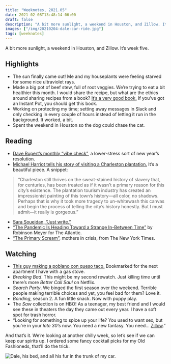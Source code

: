 ```yaml
---
title: "Weeknotes, 2021.05"
date: 2021-02-08T13:48:14-06:00
draft: false
description: "A bit more sunlight, a weekend in Houston, and Zillow. It’s week five."
images: ["/img/20210204-dale-car-ride.jpg"]
tags: [weeknotes]
---
```


A bit more sunlight, a weekend in Houston, and Zillow. It’s week five.

## Highlights
- The sun finally came out! Me and my houseplants were feeling starved for some nice ultraviolet rays.
- Made a big pot of beef stew, full of root veggies. We’re trying to eat a bit healthier this month. I would share the recipe, but what are the ethics around sharing recipes from a book? [It’s a very good book.](https://www.goodreads.com/book/show/35503980-the-essential-instant-pot-cookbook) If you’ve got an Instant Pot, you should get this book.
- Working on protecting my time; setting away messages in Slack and only checking in every couple of hours instead of letting it run in the background. It worked, a bit.
- Spent the weekend in Houston so the dog could chase the cat.

## Reading
- [Dave Rupert’s monthly “vibe check”](https://daverupert.com/2021/02/vibe-check-1/), a lower-stress sort of new year’s resolution.
- [Michael Harriot tells his story of visiting a Charleston plantation.](https://www.americanway.com/articles/what-happens-when-the-descendant-of-an-enslaved-person-tours-charleston-plantations/) It’s a beautiful piece. A snippet:
> “Charleston still thrives on the sweat-stained history of slavery that, for centuries, has been treated as if it wasn’t a primary reason for this city’s existence. The plantation tourism industry has created an impressionist painting of this town’s history—all color, no shadows. Perhaps that is why it took more tragedy to un-whitewash this canvas and begin the process of telling the city’s history honestly. But I must admit—it really is gorgeous.”
- [Sara Soueidan, “Just write.”](https://www.sarasoueidan.com/desk/just-write/)
- [“The Pandemic Is Heading Toward a Strange In-Between Time”](https://www.theatlantic.com/health/archive/2021/02/will-there-be-another-surge-spring-mystery/617900/) by Robinson Meyer for The Atlantic.
- [“The Primary Scream”](https://www.nytimes.com/interactive/2021/02/04/parenting/working-moms-coronavirus.html), mothers in crisis, from The New York Times.



## Watching
- [This guy making a poblano con queso taco.](https://www.youtube.com/watch?v=YtkyC2Ctz6E) Bookmarked for the next apartment I have with a gas stove.
- *Breaking Bad*. This might be my second rewatch. Just killing time until there’s more *Better Call Saul* on Netflix.
- *Search Party*. We binged the first season over the weekend. Terrible people making terrible choices and yet, you feel bad for them? Love it.
- *Bonding*, season 2. A fun little snack. Now with puppy play.
- The *Saw* collection is on HBO! As a teenager, my best friend and I would see these in theaters the day they came out every year. I have a soft spot for trash horror.
- “Looking for something to spice up your life? You used to want sex, but you’re in your *late 30’s* now. You need a new fantasy. You need… [Zillow](https://www.youtube.com/watch?v=yEfsaXDX0UQ).”

And that’s it. We’re looking at another chilly week, so let’s see if we can keep our spirits up. I ordered some fancy cocktail picks for my Old Fashioneds, that’ll do the trick.

![Dale, his bed, and all his fur in the trunk of my car.](/img/20210204-dale-car-ride.jpg)